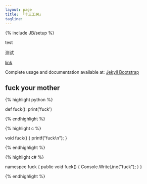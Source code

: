 ```yaml
---
layout: page
title: 「十三工房」
tagline:
---
```

{% include JB/setup %}

test

测试

[link](http://www.baidu.com/)

Complete usage and documentation available at: [Jekyll Bootstrap](http://jekyllbootstrap.com)

## fuck your mother

{% highlight python %}

def fuck():
    print('fuck')

{% endhighlight %}

{% highlight c %}

void fuck()
{
    printf("fuck\n");
}

{% endhighlight %}


{% highlight c# %}

namespce fuck
{
    public void fuck()
    {
        Console.WriteLine("fuck");
    }
}

{% endhighlight %}
